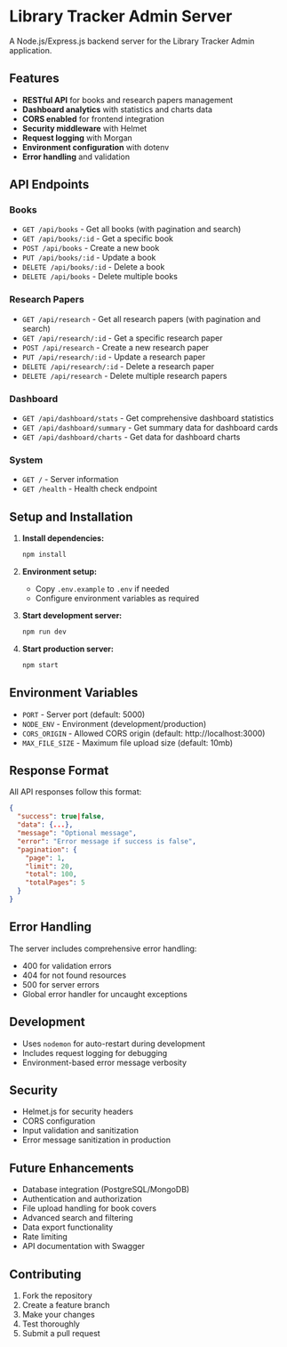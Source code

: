 # Library Tracker Admin Server

A Node.js/Express.js backend server for the Library Tracker Admin application.

## Features

- **RESTful API** for books and research papers management
- **Dashboard analytics** with statistics and charts data
- **CORS enabled** for frontend integration
- **Security middleware** with Helmet
- **Request logging** with Morgan
- **Environment configuration** with dotenv
- **Error handling** and validation

## API Endpoints

### Books
- `GET /api/books` - Get all books (with pagination and search)
- `GET /api/books/:id` - Get a specific book
- `POST /api/books` - Create a new book
- `PUT /api/books/:id` - Update a book
- `DELETE /api/books/:id` - Delete a book
- `DELETE /api/books` - Delete multiple books

### Research Papers
- `GET /api/research` - Get all research papers (with pagination and search)
- `GET /api/research/:id` - Get a specific research paper
- `POST /api/research` - Create a new research paper
- `PUT /api/research/:id` - Update a research paper
- `DELETE /api/research/:id` - Delete a research paper
- `DELETE /api/research` - Delete multiple research papers

### Dashboard
- `GET /api/dashboard/stats` - Get comprehensive dashboard statistics
- `GET /api/dashboard/summary` - Get summary data for dashboard cards
- `GET /api/dashboard/charts` - Get data for dashboard charts

### System
- `GET /` - Server information
- `GET /health` - Health check endpoint

## Setup and Installation

1. **Install dependencies:**
   ```bash
   npm install
   ```

2. **Environment setup:**
   - Copy `.env.example` to `.env` if needed
   - Configure environment variables as required

3. **Start development server:**
   ```bash
   npm run dev
   ```

4. **Start production server:**
   ```bash
   npm start
   ```

## Environment Variables

- `PORT` - Server port (default: 5000)
- `NODE_ENV` - Environment (development/production)
- `CORS_ORIGIN` - Allowed CORS origin (default: http://localhost:3000)
- `MAX_FILE_SIZE` - Maximum file upload size (default: 10mb)

## Response Format

All API responses follow this format:

```json
{
  "success": true|false,
  "data": {...},
  "message": "Optional message",
  "error": "Error message if success is false",
  "pagination": {
    "page": 1,
    "limit": 20,
    "total": 100,
    "totalPages": 5
  }
}
```

## Error Handling

The server includes comprehensive error handling:
- 400 for validation errors
- 404 for not found resources
- 500 for server errors
- Global error handler for uncaught exceptions

## Development

- Uses `nodemon` for auto-restart during development
- Includes request logging for debugging
- Environment-based error message verbosity

## Security

- Helmet.js for security headers
- CORS configuration
- Input validation and sanitization
- Error message sanitization in production

## Future Enhancements

- Database integration (PostgreSQL/MongoDB)
- Authentication and authorization
- File upload handling for book covers
- Advanced search and filtering
- Data export functionality
- Rate limiting
- API documentation with Swagger

## Contributing

1. Fork the repository
2. Create a feature branch
3. Make your changes
4. Test thoroughly
5. Submit a pull request
